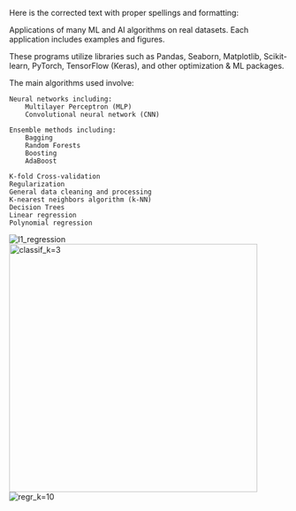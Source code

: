 
Here is the corrected text with proper spellings and formatting:

Applications of many ML and AI algorithms on real datasets. Each application includes examples and figures.

These programs utilize libraries such as Pandas, Seaborn, Matplotlib, Scikit-learn, PyTorch, TensorFlow (Keras), and other optimization & ML packages.

The main algorithms used involve:

    Neural networks including:
        Multilayer Perceptron (MLP)
        Convolutional neural network (CNN)

    Ensemble methods including:
        Bagging
        Random Forests
        Boosting
        AdaBoost

    K-fold Cross-validation
    Regularization
    General data cleaning and processing
    K-nearest neighbors algorithm (k-NN)
    Decision Trees
    Linear regression
    Polynomial regression
![l1_regression](https://user-images.githubusercontent.com/78301985/236598541-4a2f0ba7-c473-409a-a540-32d684652ee5.png)
<img width="449" alt="classif_k=3" src="https://user-images.githubusercontent.com/78301985/236598551-586ecee9-76ff-44c2-86b5-7603a78422bf.png">
![regr_k=10](https://user-images.githubusercontent.com/78301985/236598559-bec9312d-77ef-4fb3-93a7-ba353d61345a.png)
